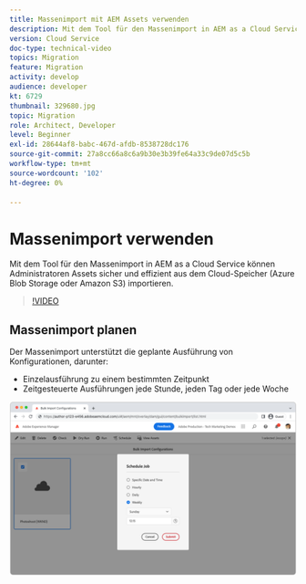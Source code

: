 ```yaml
---
title: Massenimport mit AEM Assets verwenden
description: Mit dem Tool für den Massenimport in AEM as a Cloud Service können Administratoren Assets sicher und effizient aus dem Cloud-Speicher (Azure Blob Storage oder Amazon S3) importieren.
version: Cloud Service
doc-type: technical-video
topics: Migration
feature: Migration
activity: develop
audience: developer
kt: 6729
thumbnail: 329680.jpg
topic: Migration
role: Architect, Developer
level: Beginner
exl-id: 28644af8-babc-467d-afdb-8538728dc176
source-git-commit: 27a8cc66a8c6a9b30e3b39fe64a33c9de07d5c5b
workflow-type: tm+mt
source-wordcount: '102'
ht-degree: 0%

---
```


# Massenimport verwenden

Mit dem Tool für den Massenimport in AEM as a Cloud Service können Administratoren Assets sicher und effizient aus dem Cloud-Speicher (Azure Blob Storage oder Amazon S3) importieren.

>[!VIDEO](https://video.tv.adobe.com/v/329680/?quality=12&learn=on)

## Massenimport planen

Der Massenimport unterstützt die geplante Ausführung von Konfigurationen, darunter:

+ Einzelausführung zu einem bestimmten Zeitpunkt
+ Zeitgesteuerte Ausführungen jede Stunde, jeden Tag oder jede Woche

![Massenimport](./assets/bulk-import/schedule.png)